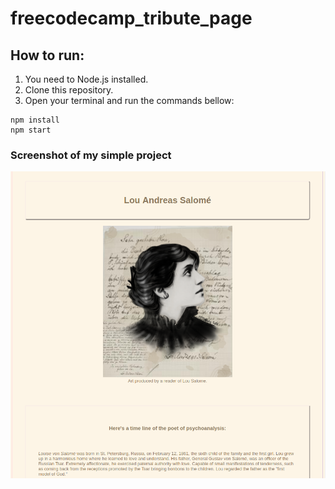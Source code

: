 # freecodecamp_tribute_page

## How to run:

1. You need to Node.js installed.
2. Clone this repository.
3. Open your terminal and run the commands bellow:

```console
npm install 
npm start
```

### Screenshot of my simple project

![Alt shieldpack](https://raw.githubusercontent.com/emevonlou/freecodecamp_tribute_page/master/screenshot.png)